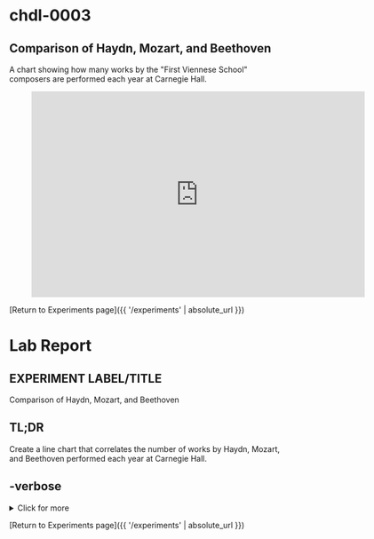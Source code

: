 # chdl-0003

## Comparison of Haydn, Mozart, and Beethoven

A chart showing how many works by the "First Viennese School" composers are performed each year at Carnegie Hall.

<figure class="chart_container">
  <iframe 
  width="600" height="371" seamless frameborder="0" scrolling="no" src="https://docs.google.com/spreadsheets/d/e/2PACX-1vS2j3xjBi75YjM0JzQhxlA9lBplSPQu9lgu0JwXm0FBJ7ls23UeUwNauC94bSwckqCKFtH5aCfnvheW/pubchart?oid=1602631198&amp;format=interactive">
  </iframe>
</figure>

[Return to Experiments page]({{ '/experiments' | absolute_url }})

# Lab Report

## EXPERIMENT LABEL/TITLE
Comparison of Haydn, Mozart, and Beethoven

## TL;DR
Create a line chart that correlates the number of works by Haydn, Mozart, and Beethoven performed each year at Carnegie Hall.

## -verbose
<details>
  <summary>Click for more</summary>
  
  Joseph Haydn, Wolfgang Amadeus Mozart, and Ludwig van Beethoven are commonly referred to as the “First Viennese School” of composers (the “Second Viennese School” being Arnold Schoenberg and his students/associates in the early 20th Century). The nearly 130-year history of Carnegie Hall presents and interesting opportunity to examine changes in popularity for these composers that now command such a central position in the classical music canon.
Rationale: a single concert might include performances of more than one work by any one of these composers, e.g. an “All-Beethoven” concert featuring several piano sonatas. The scope encompasses any work written by Haydn, Mozart, or Beethoven (including portions of works, e.g. a performance of only one movement from a sonata) performed each year at CH from the first performances at the Hall in 1891 until July 1, 2019 (the most recent update of data on data.carnegiehall.org).

## METHODS
We created a SPARQL query to count the number of each composer’s works performed each year:

```
PREFIX chnames: <http://data.carnegiehall.org/names/>
PREFIX dcterms: <http://purl.org/dc/terms/>
PREFIX event: <http://purl.org/NET/c4dm/event.owl#>
PREFIX foaf: <http://xmlns.com/foaf/0.1/>
SELECT ?yearOfEvent (COUNT(DISTINCT ?workPerf) AS ?numberOfWorks) 
WHERE {
  ?work dcterms:creator chnames:1003781 .
  ?event dcterms:date ?date
         BIND (str(YEAR(?date)) AS ?yearOfEvent)
  ?event event:product ?workPerf .
  ?workPerf event:product ?work
}
GROUP BY ?yearOfEvent
ORDER BY ?yearOfEvent
```

The query was run three times, substituting to appropriate identifier for each composer in the first line of the WHERE clause:
```
?work dcterms:creator chnames:1003781  (Haydn)
?work dcterms:creator chnames:1006075  (Mozart)
?work dcterms:creator chnames:1005833  (Beethoven)
```

We then created a Google Sheet using the query results, added a Smooth Line chart to visualize the data, and created an embed link for the chart to use on our Data Lab site.

## CONCLUSIONS
### what we learned
Google Charts are very easy to create, and with the embed option they provide an out-of-the-box tool to make nice data visualizations with no special development skills.

### further investigation 
Using Google Sheets/Charts for visualizations requires hosting the data in a personal Google Drive account. Ideally, we’d like to learn how to use a tool like D3.js to create chart visualizations on our own without having to host the data files externally.
Another option: we currently use Ontotext’s GraphDB for our RDF data. GraphDB’s Workbench user interface offers several data display options, including the ability to create a Google Chart .svg file directly from the UI. Adding the .svg file to our Data Lab site could provide a more direct method for visualization with a shallower learning curve than D3.js.
</details>


[Return to Experiments page]({{ '/experiments' | absolute_url }})
